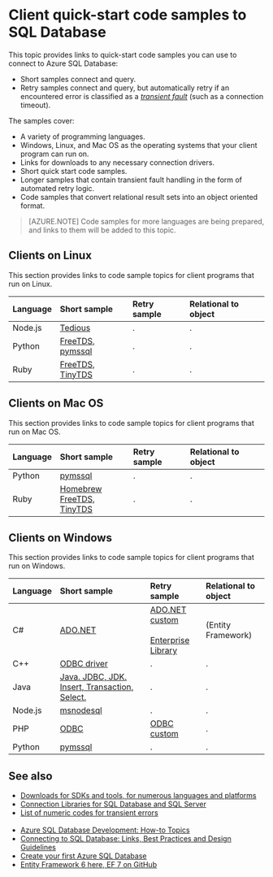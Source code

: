 <properties 
	pageTitle="Client quick start code samples to SQL Database | Windows Azure" 
	description="Provides code samples and drivers for Node.js on Linux, Python on Mac OS, Java and Windows, Enterprise Library, and many more all for Azure SQL Database clients."
	services="sql-database" 
	documentationCenter="" 
	authors="MightyPen" 
	manager="jeffreyg" 
	editor=""/>


<tags
	ms.service="sql-database"
	ms.date="10/29/2015"
	wacn.date=""/>


# Client quick-start code samples to SQL Database


This topic provides links to quick-start code samples you can use to connect to Azure SQL Database:


- Short samples connect and query.
- Retry samples connect and query, but automatically retry if an encountered error is classified as a [*transient fault*](/documentation/articles/sql-database-develop-error-messages#bkmk_connection_errors) (such as a connection timeout).


The samples cover:


- A variety of programming languages.
- Windows, Linux, and Mac OS as the operating systems that your client program can run on.
- Links for downloads to any necessary connection drivers.
- Short quick start code samples.
- Longer samples that contain transient fault handling in the form of automated retry logic.
- Code samples that convert relational result sets into an object  oriented format.


> [AZURE.NOTE] Code samples for more languages are being prepared, and links to them will be added to this topic.


## Clients on Linux


This section provides links to code sample topics for client programs that run on Linux.


| Language | Short sample | Retry sample | Relational to object |
| :-- | :-- | :-- | :-- |
| Node.js | [Tedious](/documentation/articles/sql-database-develop-nodejs-simple-linux) | . | . |
| Python | [FreeTDS, pymssql](/documentation/articles/sql-database-develop-python-simple-unbutu-linux) | . | . |
| Ruby | [FreeTDS, TinyTDS](/documentation/articles/sql-database-develop-ruby-simple-linux) | . | . |


## Clients on Mac OS


This section provides links to code sample topics for client programs that run on Mac OS.


| Language | Short sample | Retry sample | Relational to object |
| :-- | :-- | :-- | :-- |
| Python | [pymssql](/documentation/articles/sql-database-develop-python-simple-mac-osx) | . | . |
| Ruby | [Homebrew<br/>FreeTDS, TinyTDS](/documentation/articles/sql-database-develop-ruby-simple-mac-osx) | . | . |


## Clients on Windows


This section provides links to code sample topics for client programs that run on Windows.


| Language | Short sample | Retry sample | Relational to object |
| :-- | :-- | :-- | :-- |
| C# | [ADO.NET](/documentation/articles/sql-database-develop-dotnet-simple) | [ADO.NET custom](/documentation/articles/sql-database-develop-csharp-retry-windows)<br/><br/>[Enterprise Library](/documentation/articles/sql-database-develop-entlib-csharp-retry-windows) | (Entity Framework) |
| C++ | [ODBC driver](http://msdn.microsoft.com/zh-cn/library/azure/hh974312.aspx) | . | . |
| Java | [Java. JDBC, JDK. Insert, Transaction, Select.](/documentation/articles/sql-database-develop-java-simple-windows) | . | . |
| Node.js | [msnodesql](/documentation/articles/sql-database-develop-nodejs-simple-windows) | . | . |
| PHP | [ODBC](/documentation/articles/sql-database-develop-php-simple-windows) | [ODBC custom](/documentation/articles/sql-database-develop-php-retry-windows) | . |
| Python | [pymssql](/documentation/articles/sql-database-develop-python-simple-windows) | . | . |


## See also


- [Downloads for SDKs and tools, for numerous languages and <!-- deleted by customization platforms](/downloads/#cmd-line-tools) --><!-- keep by customization: begin --> platforms](http://azure.microsoft.com/ZH-CN/downloads/#cmd-line-tools) <!-- keep by customization: end -->
- [Connection Libraries for SQL Database and SQL Server](/documentation/articles/sql-database-libraries)
- [List of numeric codes for transient errors](/documentation/articles/sql-database-develop-error-messages#bkmk_connection_errors)<br/>&nbsp;
- [Azure SQL Database Development: How-to <!-- deleted by customization Topics](http://msdn.microsoft.com/zh-cn/library/azure/ee621787.aspx) --><!-- keep by customization: begin --> Topics](https://msdn.microsoft.com/zh-CN/library/azure/ee621787.aspx) <!-- keep by customization: end -->
- [Connecting to SQL Database: Links, Best Practices and Design Guidelines](/documentation/articles/sql-database-connect-central-recommendations)
- [Create your first Azure SQL Database](/documentation/articles/sql-database-get-started)
- [Entity Framework 6 here, EF 7 on GitHub](http://entityframework.codeplex.com/)


